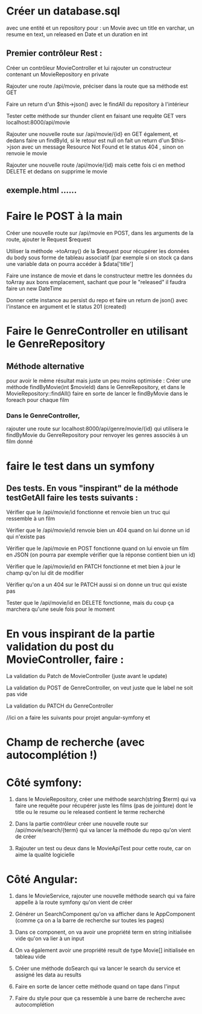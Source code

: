 # Créer un database.sql
 avec une entité et un repository pour : un Movie avec un title en varchar, un resume en text, un released en Date et un duration en int

## Premier contrôleur Rest :


	
Créer un contrôleur MovieController et lui rajouter un constructeur contenant un MovieRepository en private
	
Rajouter une route /api/movie, préciser dans la route que sa méthode est GET
	
Faire un return d'un $this->json() avec le findAll du repository à l'intérieur
	
Tester cette méthode sur thunder client en faisant une requête GET vers localhost:8000/api/movie
	
Rajouter une nouvelle route sur /api/movie/{id} en GET également, et dedans faire un findById, si le retour est null on fait un return d'un $this->json avec un message Resource Not Found et le status 404  , sinon on renvoie le movie
	
Rajouter une nouvelle route /api/movie/{id} mais cette fois ci en method DELETE et dedans on supprime le movie
## exemple.html ......

# Faire le POST à la main


	
Créer une nouvelle route sur /api/movie en POST, dans les arguments de la route, ajouter le Request $request
	
Utiliser la méthode ->toArray() de la $request pour récupérer les données du body sous forme de tableau associatif (par exemple si on stock ça dans une variable data on pourra accéder à $data['title']
	
Faire une instance de movie et dans le constructeur mettre les données du toArray aux bons emplacement, sachant que pour le "released" il faudra faire un new DateTime
	
Donner cette instance au persist du repo et faire un return de json() avec l'instance en argument et le status 201 (created)

# Faire le GenreController en utilisant le GenreRepository
## Méthode alternative
 pour avoir le même résultat mais juste un peu moins optimisée : Créer une méthode findByMovie(int $movieId) dans le GenreRepository, et dans le MovieRepository::findAll() faire en sorte de lancer le findByMovie dans le foreach pour chaque film

 ### Dans le GenreController,
  rajouter une route sur localhost:8000/api/genre/movie/{id} qui utilisera le findByMovie du GenreRepository pour renvoyer les genres associés à un film donné


  # faire le test dans un symfony

  ## Des tests. En vous "inspirant" de la méthode testGetAll faire les tests suivants :

Vérifier que le /api/movie/id fonctionne et renvoie bien un truc qui ressemble à un film
	
Vérifier que le /api/movie/id renvoie bien un 404 quand on lui donne un id qui n'existe pas
	
Vérifier que le /api/movie en POST fonctionne quand on lui envoie un film en JSON (on pourra par exemple vérifier que la réponse contient bien un id)
	
Vérifier que le /api/movie/id en PATCH fonctionne et met bien à jour le champ qu'on lui dit de modifier
	
Vérifier qu'on a un 404 sur le PATCH aussi si on donne un truc qui existe pas
	
Tester que le /api/movie/id en DELETE fonctionne, mais du coup ça marchera qu'une seule fois pour le moment


# En vous inspirant de la partie validation du post du MovieController, faire :
	
La validation du Patch de MovieController (juste avant le update)
	
La validation du POST de GenreController, on veut juste que le label ne soit pas vide
	
La validation du PATCH du GenreController



//ici on a faire les suivants pour projet angular-symfony et

# Champ de recherche (avec autocomplétion !)


	
# Côté symfony:
1.  dans le MovieRepository, créer une méthode search(string $term) qui va faire une requête pour récupérer juste les films (pas de jointure) dont le title ou le resume ou le released contient le terme recherché
	
2. Dans la partie contrôleur créer une nouvelle route sur /api/movie/search/{term} qui va lancer la méthode du repo qu'on vient de créer
	
3. Rajouter un test ou deux dans le MovieApiTest pour cette route, car on aime la qualité logicielle
	
# Côté Angular:
1.  dans le MovieService, rajouter une nouvelle méthode search qui va faire appelle à la route symfony qu'on vient de créer
	
2. Générer un SearchComponent qu'on va afficher dans le AppComponent (comme ça on a la barre de recherche sur toutes les pages)
	
3. Dans ce component, on va avoir une propriété term en string initialisée vide qu'on va lier à un input
	
4. On va également avoir une propriété result de type Movie[] initialisée en tableau vide
	
5. Créer une méthode doSearch qui va lancer le search du service et assigné les data au results
	
6. Faire en sorte de lancer cette méthode quand on tape dans l'input
	
7. Faire du style pour que ça ressemble à une barre de recherche avec autocomplétion